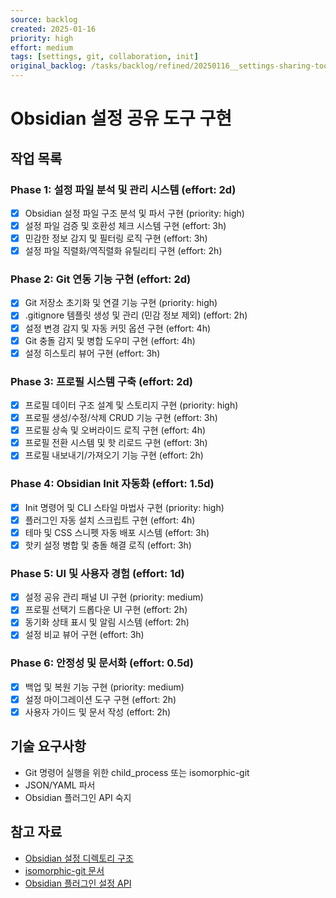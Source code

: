 ```yaml
---
source: backlog
created: 2025-01-16
priority: high
effort: medium
tags: [settings, git, collaboration, init]
original_backlog: /tasks/backlog/refined/20250116__settings-sharing-tool.md
---
```


# Obsidian 설정 공유 도구 구현

## 작업 목록

### Phase 1: 설정 파일 분석 및 관리 시스템 (effort: 2d)
- [x] Obsidian 설정 파일 구조 분석 및 파서 구현 (priority: high)
- [x] 설정 파일 검증 및 호환성 체크 시스템 구현 (effort: 3h)
- [x] 민감한 정보 감지 및 필터링 로직 구현 (effort: 3h)
- [x] 설정 파일 직렬화/역직렬화 유틸리티 구현 (effort: 2h)

### Phase 2: Git 연동 기능 구현 (effort: 2d)
- [x] Git 저장소 초기화 및 연결 기능 구현 (priority: high)
- [x] .gitignore 템플릿 생성 및 관리 (민감 정보 제외) (effort: 2h)
- [x] 설정 변경 감지 및 자동 커밋 옵션 구현 (effort: 4h)
- [x] Git 충돌 감지 및 병합 도우미 구현 (effort: 4h)
- [x] 설정 히스토리 뷰어 구현 (effort: 3h)

### Phase 3: 프로필 시스템 구축 (effort: 2d)
- [x] 프로필 데이터 구조 설계 및 스토리지 구현 (priority: high)
- [x] 프로필 생성/수정/삭제 CRUD 기능 구현 (effort: 3h)
- [x] 프로필 상속 및 오버라이드 로직 구현 (effort: 4h)
- [x] 프로필 전환 시스템 및 핫 리로드 구현 (effort: 3h)
- [x] 프로필 내보내기/가져오기 기능 구현 (effort: 2h)

### Phase 4: Obsidian Init 자동화 (effort: 1.5d)
- [x] Init 명령어 및 CLI 스타일 마법사 구현 (priority: high)
- [x] 플러그인 자동 설치 스크립트 구현 (effort: 4h)
- [x] 테마 및 CSS 스니펫 자동 배포 시스템 (effort: 3h)
- [x] 핫키 설정 병합 및 충돌 해결 로직 (effort: 3h)

### Phase 5: UI 및 사용자 경험 (effort: 1d)
- [x] 설정 공유 관리 패널 UI 구현 (priority: medium)
- [x] 프로필 선택기 드롭다운 UI 구현 (effort: 2h)
- [x] 동기화 상태 표시 및 알림 시스템 (effort: 2h)
- [x] 설정 비교 뷰어 구현 (effort: 3h)

### Phase 6: 안정성 및 문서화 (effort: 0.5d)
- [x] 백업 및 복원 기능 구현 (priority: medium)
- [x] 설정 마이그레이션 도구 구현 (effort: 2h)
- [x] 사용자 가이드 및 문서 작성 (effort: 2h)

## 기술 요구사항
- Git 명령어 실행을 위한 child_process 또는 isomorphic-git
- JSON/YAML 파서
- Obsidian 플러그인 API 숙지

## 참고 자료
- [Obsidian 설정 디렉토리 구조](https://docs.obsidian.md/Advanced+topics/Obsidian+URI)
- [isomorphic-git 문서](https://isomorphic-git.org/)
- [Obsidian 플러그인 설정 API](https://docs.obsidian.md/Plugins/User+interface/Settings)